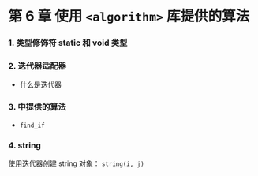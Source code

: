 #  第 6 章 使用 `<algorithm>` 库提供的算法

### 1. 类型修饰符 static 和 void 类型
### 2. 迭代器适配器

- 什么是迭代器 

### 3. <algorithm>中提供的算法

- `find_if`

### 4. string

使用迭代器创建 string 对象： `string(i, j)`

